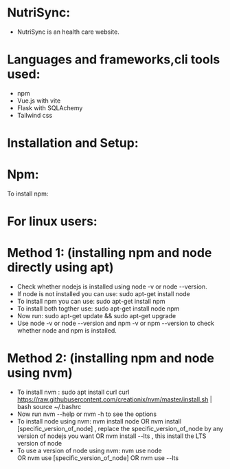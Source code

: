 # NutriSync:
- NutriSync is an health care website.

# Languages and frameworks,cli tools used:
- npm
- Vue.js with vite
- Flask with SQLAchemy
-  Tailwind css

# Installation and Setup:
# Npm:
To install npm:

# For linux users:

# Method 1: (installing npm and node directly using apt)
- Check whether nodejs is installed using node -v or node --version.
- If node is not installed you can use:
     sudo apt-get install node 
- To install npm you can use:
     sudo apt-get install npm
- To install both togther use:
     sudo apt-get install node npm
- Now run:
     sudo apt-get update && sudo apt-get upgrade 
- Use node -v or node --version and npm -v or npm --version to check whether node and npm is installed.

# Method 2: (installing npm and node using nvm)
- To install nvm :
     sudo apt install curl 
     curl https://raw.githubusercontent.com/creationix/nvm/master/install.sh | bash 
     source ~/.bashrc 
- Now run nvm --help or nvm -h to see the options
- To install node using nvm:
        nvm install node
             OR
        nvm install [specific_version_of_node]     , replace the specific_version_of_node by any version of nodejs you want
             OR
        nvm install --lts        , this install the LTS version of node
- To use a version of node using nvm:
        nvm use node     
            OR
        nvm use [specific_version_of_node]
            OR
        nvm use --lts



